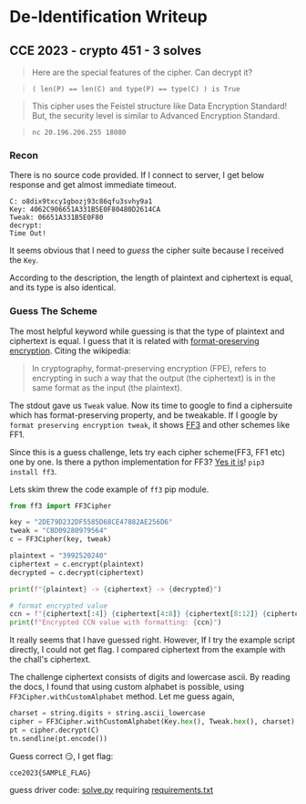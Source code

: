 # De-Identification Writeup

## CCE 2023 - crypto 451 - 3 solves

> Here are the special features of the cipher. Can decrypt it?

> `( len(P) == len(C) and type(P) == type(C) ) is True`

> This cipher uses the Feistel structure like Data Encryption Standard! But, the security level is similar to Advanced Encryption Standard.

> `nc 20.196.206.255 18080`

### Recon

There is no source code provided. If I connect to server, I get below response and get almost immediate timeout.

```
C: o8dix9txcy1gbozj93c86qfu3svhy9a1
Key: 4062C906651A331B5E0F80480D2614CA
Tweak: 06651A331B5E0F80
decrypt:
Time Out!
```

It seems obvious that I need to _guess_ the cipher suite because I received the `Key`.

According to the description, the length of plaintext and ciphertext is equal, and its type is also identical. 

### Guess The Scheme

The most helpful keyword while guessing is that the type of plaintext and ciphertext is equal. I guess that it is related with [format-preserving encryption](https://en.wikipedia.org/wiki/Format-preserving_encryption). Citing the wikipedia:

> In cryptography, format-preserving encryption (FPE), refers to encrypting in such a way that the output (the ciphertext) is in the same format as the input (the plaintext).

The stdout gave us `Tweak` value. Now its time to google to find a ciphersuite which has format-preserving property, and be tweakable. If I google by `format preserving encryption tweak`, it shows [FF3](https://csrc.nist.gov/news/2017/recent-cryptanalysis-of-ff3) and other schemes like FF1. 

Since this is a guess challenge, lets try each cipher scheme(FF3, FF1 etc) one by one. Is there a python implementation for FF3? [Yes it is](https://github.com/mysto/python-fpe)! `pip3 install ff3`.

Lets skim threw the code example of `ff3` pip module.

```python
from ff3 import FF3Cipher

key = "2DE79D232DF5585D68CE47882AE256D6"
tweak = "CBD09280979564"
c = FF3Cipher(key, tweak)

plaintext = "3992520240"
ciphertext = c.encrypt(plaintext)
decrypted = c.decrypt(ciphertext)

print(f"{plaintext} -> {ciphertext} -> {decrypted}")

# format encrypted value
ccn = f"{ciphertext[:4]} {ciphertext[4:8]} {ciphertext[8:12]} {ciphertext[12:]}"
print(f"Encrypted CCN value with formatting: {ccn}")
```

It really seems that I have guessed right. However, If I try the example script directly, I could not get flag. I compared ciphertext from the example with the chall's ciphertext. 

The challenge ciphertext consists of digits and lowercase ascii. By reading the docs, I found that using custom alphabet is possible, using `FF3Cipher.withCustomAlphabet` method. Let me guess again,

```python
charset = string.digits + string.ascii_lowercase
cipher = FF3Cipher.withCustomAlphabet(Key.hex(), Tweak.hex(), charset)
pt = cipher.decrypt(C)
tn.sendline(pt.encode())
```

Guess correct 😏, I get flag: 

```
cce2023{SAMPLE_FLAG}
```

guess driver code: [solve.py](solve.py) requiring [requirements.txt](requirements.txt)
